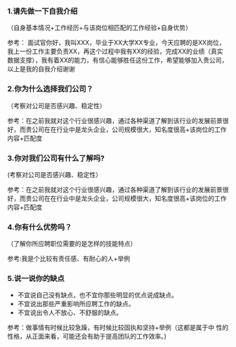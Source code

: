 ### 1.请先做一下自我介绍
（自身基本情况+工作经历+与该岗位相匹配的工作经验+自身优势）

参考： 面试官你好，我叫XXX，毕业于XX大学XX专业，今天应聘的是XX岗位，我上一份工作主要负责XX，再这个过程中我有XX的经验，完成XX的业绩（真实数据支撑），我有着XX的能力，有信心能够胜任这份工作，希望能够加入贵公司，以上是我的自我介绍谢谢

### 2.你为什么选择我们公司？
（考察对公司是否感兴趣、稳定性）

参考：在之前我就对这个行业很感兴趣，通过各种渠道了解到该行业的发展前景很好，而贵公司在在行业中是龙头企业，公司规模很大，知名度很高+该岗位的工作内容+匹配度

### 3.你对我们公司有什么了解吗?
(考察对公司是否感兴趣、稳定性）

参考：在之前我就对这个行业很感兴趣，通过各种渠道了解到该行业的发展前景很好，而贵公司在在行业中是龙头企业，公司规模很大，知名度很高+该岗位的工作内容+匹配度

### 4.你有什么优势吗？
（了解你所应聘职位需要的是怎样的技能特点）

参考:我是个比较有责任感、有耐心的人+举例

### 5.说一说你的缺点
- 不宜说自己没有缺点，也不宜你那些明显的优点说成缺点。
- 不宜说出那些严重影响所应聘工作的缺点。
- 不宜说出令人不放心、不舒服的缺点。
  
参考：做事情有时候比较急躁，有时候比较固执和坚持+举例（这都是属于中
性的性格，从正面来看，可能还会有助于提高团队的工作效率。)
